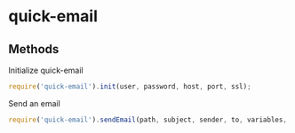 # quick-email

## Methods
Initialize quick-email
```javascript
require('quick-email').init(user, password, host, port, ssl);
```

Send an email
```javascript
require('quick-email').sendEmail(path, subject, sender, to, variables, callback);
```
